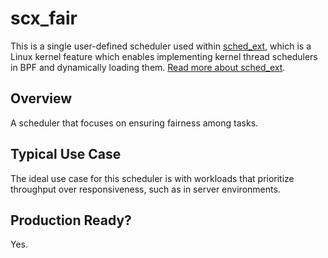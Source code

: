 # scx_fair

This is a single user-defined scheduler used within [sched_ext](https://github.com/sched-ext/scx/tree/main), which is a Linux kernel feature which enables implementing kernel thread schedulers in BPF and dynamically loading them. [Read more about sched_ext](https://github.com/sched-ext/scx/tree/main).

## Overview

A scheduler that focuses on ensuring fairness among tasks.

## Typical Use Case

The ideal use case for this scheduler is with workloads that prioritize
throughput over responsiveness, such as in server environments.

## Production Ready?

Yes.
